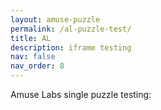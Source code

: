 ```yaml
---
layout: amuse-puzzle
permalink: /al-puzzle-test/
title: AL
description: iframe testing
nav: false
nav_order: 8
---
```


Amuse Labs single puzzle testing: